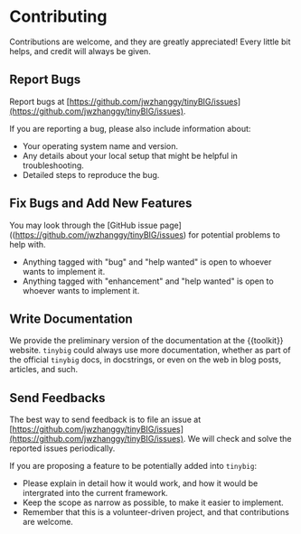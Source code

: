 # Contributing

Contributions are welcome, and they are greatly appreciated! Every little bit helps, and credit will always be given.

## Report Bugs

Report bugs at [https://github.com/jwzhanggy/tinyBIG/issues](https://github.com/jwzhanggy/tinyBIG/issues).

If you are reporting a bug, please also include information about:

* Your operating system name and version.
* Any details about your local setup that might be helpful in troubleshooting.
* Detailed steps to reproduce the bug.

## Fix Bugs and Add New Features

You may look through the [GitHub issue page]((https://github.com/jwzhanggy/tinyBIG/issues) for potential problems to help with. 

* Anything tagged with "bug" and "help wanted" is open to whoever wants to implement it.
* Anything tagged with "enhancement" and "help wanted" is open to whoever wants to implement it.

## Write Documentation

We provide the preliminary version of the documentation at the {{toolkit}} website.
`tinybig` could always use more documentation, whether as part of the official `tinybig` docs, 
in docstrings, or even on the web in blog posts, articles, and such.

## Send Feedbacks

The best way to send feedback is to file an issue at [https://github.com/jwzhanggy/tinyBIG/issues](https://github.com/jwzhanggy/tinyBIG/issues).
We will check and solve the reported issues periodically.

If you are proposing a feature to be potentially added into `tinybig`:

* Please explain in detail how it would work, and how it would be intergrated into the current framework.
* Keep the scope as narrow as possible, to make it easier to implement.
* Remember that this is a volunteer-driven project, and that contributions are welcome.